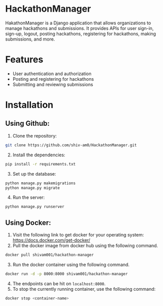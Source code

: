 # HackathonManager
HakathonManager is a Django application that allows organizations to manage hackathons and submissions. It provides APIs for user sign-in, sign-up, logout, posting hackathons, registering for hackathons, making submissions, and more.

# Features
* User authentication and authorization
* Posting and registering for hackathons
* Submitting and reviewing submissions

# Installation
## Using Github:
1. Clone the repository:
```bash
git clone https://github.com/shiv-am0/HackathonManager.git
```
2. Install the dependencies:
```bash
pip install -r requirements.txt
```
3. Set up the database:
```bash
python manage.py makemigrations
python manage.py migrate
```
4. Run the server:
```bash
python manage.py runserver
```
## Using Docker:
1. Visit the following link to get docker for your operating system: https://docs.docker.com/get-docker/
2. Pull the docker image from docker hub using the following command.
```bash
docker pull shivam001/hackathon-manager
```
3. Run the docker container using the following command.
```bash
docker run -d -p 8000:8000 shivam001/hackathon-manager
```
4. The endpoints can be hit on `localhost:8000`.
5. To stop the currently running container, use the following command:
```bash
docker stop <container-name>
```

